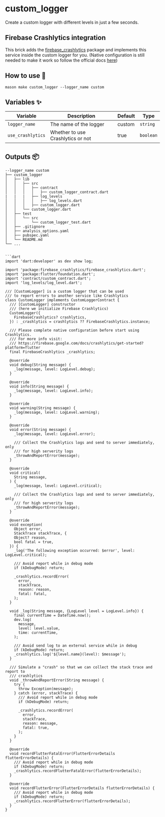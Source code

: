 # custom_logger

Create a custom logger with different levels in just a few seconds.

## Firebase Crashlytics integration

This brick adds the [firebase_crashlytics](https://pub.dev/packages/firebase_crashlytics) package and implements this service inside the custom logger for you. (Native configuration is still needed to make it work so follow the official docs [here](https://firebase.google.com/docs/crashlytics/get-started?platform=flutter))

## How to use 🚀

```
mason make custom_logger --logger_name custom
```

## Variables ✨

| Variable         | Description                       | Default | Type      |
| ---------------- | --------------------------------- | ------- | --------- |
| `logger_name`    | The name of the logger            | custom  | `string`  |
| `use_crashlytics`| Whether to use Crashlytics or not | true    | `boolean` |

## Outputs 📦

```
--logger_name custom 
├── custom_logger
│   ├── lib
│   │   ├── src
│   │   │   ├── contract
│   │   │   │   ├── custom_logger_contract.dart
|   |   |   ├── log_levels
│   │   │   │   ├── log_levels.dart
│   │   │   ├── custom_logger.dart
│   │   └── custom_logger.dart
│   ├── test
│   │   └── src
│   │       └── custom_logger_test.dart
│   ├── .gitignore
│   ├── analysis_options.yaml
│   ├── pubspec.yaml
│   └── README.md
└── ...
```
```

```dart
import 'dart:developer' as dev show log;

import 'package:firebase_crashlytics/firebase_crashlytics.dart';
import 'package:flutter/foundation.dart';
import 'contract/custom_contract.dart';
import 'log_levels/log_level.dart';

/// [CustomLogger] is a custom logger that can be used
/// to report errors to another service like Crashlytics
class CustomLogger implements CustomLoggerContract {
  /// [CustomLogger] constructor
  /// (here we initialize Firebase Crashlytics)
  CustomLogger({
    FirebaseCrashlytics? crashlytics,
  }) : _crashlytics = crashlytics ?? FirebaseCrashlytics.instance;

  /// Please complete native configuration before start using Crashlytics.
  /// For more info visit:
  /// https://firebase.google.com/docs/crashlytics/get-started?platform=flutter
  final FirebaseCrashlytics _crashlytics;

  @override
  void debug(String message) {
    _log(message, level: LogLevel.debug);
  }

  @override
  void info(String message) {
    _log(message, level: LogLevel.info);
  }

  @override
  void warning(String message) {
    _log(message, level: LogLevel.warning);
  }

  @override
  void error(String message) {
    _log(message, level: LogLevel.error);

    /// Collect the Crashlytics logs and send to server immediately, only
    /// for high serverity logs
    _throwAndReportError(message);
  }

  @override
  void critical(
    String message,
  ) {
    _log(message, level: LogLevel.critical);

    /// Collect the Crashlytics logs and send to server immediately, only
    /// for high serverity logs
    _throwAndReportError(message);
  }

  @override
  void exception(
    Object error,
    StackTrace stackTrace, {
    Object? reason,
    bool fatal = true,
  }) {
    _log('The following exception occurred: $error', level: LogLevel.critical);

    /// Avoid report while in debug mode
    if (kDebugMode) return;

    _crashlytics.recordError(
      error,
      stackTrace,
      reason: reason,
      fatal: fatal,
    );
  }

  void _log(String message, {LogLevel level = LogLevel.info}) {
    final currentTime = DateTime.now();
    dev.log(
      message,
      level: level.value,
      time: currentTime,
    );

    /// Avoid send log to an external service while in debug
    if (kDebugMode) return;
    _crashlytics.log('${level.name}(level): $message');
  }

  /// Simulate a "crash" so that we can collect the stack trace and report to
  /// crashlytics
  void _throwAndReportError(String message) {
    try {
      throw Exception(message);
    } catch (error, stackTrace) {
      /// Avoid report while in debug mode
      if (kDebugMode) return;

      _crashlytics.recordError(
        error,
        stackTrace,
        reason: message,
        fatal: true,
      );
    }
  }

  @override
  void recordFlutterFatalError(FlutterErrorDetails flutterErrorDetails) {
    /// Avoid report while in debug mode
    if (kDebugMode) return;
    _crashlytics.recordFlutterFatalError(flutterErrorDetails);
  }

  @override
  void recordFlutterError(FlutterErrorDetails flutterErrorDetails) {
    /// Avoid report while in debug mode
    if (kDebugMode) return;
    _crashlytics.recordFlutterError(flutterErrorDetails);
  }
}
```